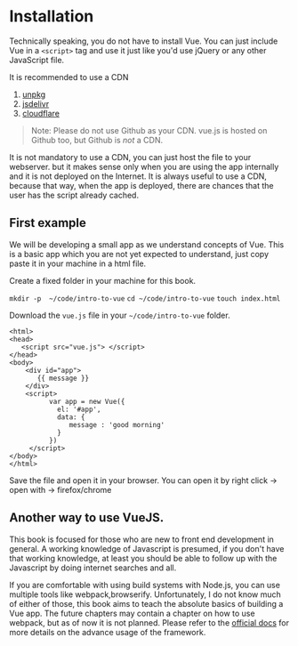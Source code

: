 # Installation

Technically speaking, you do not have to install Vue. You can just include Vue in a `<script>` tag and use it just like you'd use jQuery or any other JavaScript file.

It is recommended to use a CDN

1. [unpkg](https://unpkg.com/vue/dist/vue.js)
2. [jsdelivr](http://cdn.jsdelivr.net/vue/2.0.5/vue.js)
3. [cloudflare](http://cdnjs.cloudflare.com/ajax/libs/vue/2.0.5/vue.js)

> Note: Please do not use Github as your CDN. vue.js is hosted on Github too, but Github is _not_ a CDN.

It is not mandatory to use a CDN, you can just host the file to your webserver. but it makes sense only when you are using the app internally and it is not deployed on the Internet. It is always useful to use a CDN, because that way, when the app is deployed, there are chances that the user has the script already cached.

## First example

We will be developing a small app as we understand concepts of Vue. This is a basic app which you are not yet expected to understand, just copy paste it in your machine in a html file.

Create a fixed folder in your machine for this book. 

`mkdir -p  ~/code/intro-to-vue`
`cd ~/code/intro-to-vue`
`touch index.html`

Download the `vue.js` file in your `~/code/intro-to-vue` folder.

    <html>
    <head>
       <script src="vue.js"> </script>
    </head>
    <body>
        <div id="app">
	       {{ message }}
        </div>
        <script>
	          var app = new Vue({
	            el: '#app',
	            data: {
	               message : 'good morning'
	            }
	          })
         </script>
    </body>
    </html>

Save the file and open it in your browser. You can open it by right click -> open with -> firefox/chrome

## Another way to use VueJS.

This book is focused for those who are new to front end development in general. A working knowledge of Javascript is presumed, if you don't have that working knowledge, at least you should be able to follow up with the Javascript by doing internet searches and all.

If you are comfortable with using build systems with Node.js, you can use multiple tools like webpack,browserify. Unfortunately, I do not know much of either of those, this book aims to teach the absolute basics of building a Vue app. The future chapters may contain a chapter on how to use webpack, but as of now it is not planned. Please refer to the [official docs](https://vuejs.org) for more details on the advance usage of the framework.
